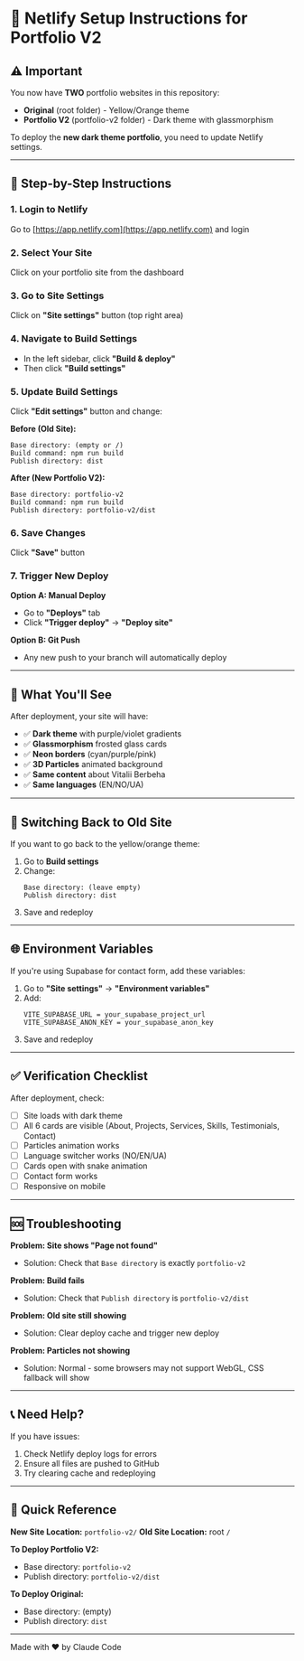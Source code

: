 # 🚀 Netlify Setup Instructions for Portfolio V2

## ⚠️ Important

You now have **TWO** portfolio websites in this repository:
- **Original** (root folder) - Yellow/Orange theme
- **Portfolio V2** (portfolio-v2 folder) - Dark theme with glassmorphism

To deploy the **new dark theme portfolio**, you need to update Netlify settings.

---

## 📝 Step-by-Step Instructions

### 1. Login to Netlify
Go to [https://app.netlify.com](https://app.netlify.com) and login

### 2. Select Your Site
Click on your portfolio site from the dashboard

### 3. Go to Site Settings
Click on **"Site settings"** button (top right area)

### 4. Navigate to Build Settings
- In the left sidebar, click **"Build & deploy"**
- Then click **"Build settings"**

### 5. Update Build Settings

Click **"Edit settings"** button and change:

**Before (Old Site):**
```
Base directory: (empty or /)
Build command: npm run build
Publish directory: dist
```

**After (New Portfolio V2):**
```
Base directory: portfolio-v2
Build command: npm run build
Publish directory: portfolio-v2/dist
```

### 6. Save Changes
Click **"Save"** button

### 7. Trigger New Deploy

**Option A: Manual Deploy**
- Go to **"Deploys"** tab
- Click **"Trigger deploy"** → **"Deploy site"**

**Option B: Git Push**
- Any new push to your branch will automatically deploy

---

## 🎨 What You'll See

After deployment, your site will have:
- ✅ **Dark theme** with purple/violet gradients
- ✅ **Glassmorphism** frosted glass cards
- ✅ **Neon borders** (cyan/purple/pink)
- ✅ **3D Particles** animated background
- ✅ **Same content** about Vitalii Berbeha
- ✅ **Same languages** (EN/NO/UA)

---

## 🔄 Switching Back to Old Site

If you want to go back to the yellow/orange theme:

1. Go to **Build settings**
2. Change:
   ```
   Base directory: (leave empty)
   Publish directory: dist
   ```
3. Save and redeploy

---

## 🌐 Environment Variables

If you're using Supabase for contact form, add these variables:

1. Go to **"Site settings"** → **"Environment variables"**
2. Add:
   ```
   VITE_SUPABASE_URL = your_supabase_project_url
   VITE_SUPABASE_ANON_KEY = your_supabase_anon_key
   ```
3. Save and redeploy

---

## ✅ Verification Checklist

After deployment, check:
- [ ] Site loads with dark theme
- [ ] All 6 cards are visible (About, Projects, Services, Skills, Testimonials, Contact)
- [ ] Particles animation works
- [ ] Language switcher works (NO/EN/UA)
- [ ] Cards open with snake animation
- [ ] Contact form works
- [ ] Responsive on mobile

---

## 🆘 Troubleshooting

**Problem: Site shows "Page not found"**
- Solution: Check that `Base directory` is exactly `portfolio-v2`

**Problem: Build fails**
- Solution: Check that `Publish directory` is `portfolio-v2/dist`

**Problem: Old site still showing**
- Solution: Clear deploy cache and trigger new deploy

**Problem: Particles not showing**
- Solution: Normal - some browsers may not support WebGL, CSS fallback will show

---

## 📞 Need Help?

If you have issues:
1. Check Netlify deploy logs for errors
2. Ensure all files are pushed to GitHub
3. Try clearing cache and redeploying

---

## 🎯 Quick Reference

**New Site Location:** `portfolio-v2/`
**Old Site Location:** root `/`

**To Deploy Portfolio V2:**
- Base directory: `portfolio-v2`
- Publish directory: `portfolio-v2/dist`

**To Deploy Original:**
- Base directory: (empty)
- Publish directory: `dist`

---

Made with ❤️ by Claude Code
